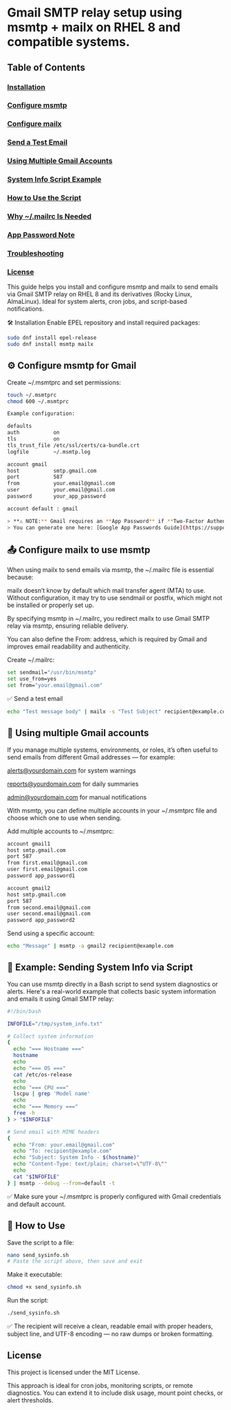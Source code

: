 # Gmail SMTP relay setup using msmtp + mailx on RHEL 8 and compatible systems.

## Table of Contents

### [Installation](#installation)
### [Configure msmtp](#configure-msmtp)
### [Configure mailx](#configure-mailx)
### [Send a Test Email](#send-a-test-email)
### [Using Multiple Gmail Accounts](#using-multiple-gmail-accounts)
### [System Info Script Example](#system-info-script-example)
### [How to Use the Script](#how-to-use-the-script)
### [Why ~/.mailrc Is Needed](#why-mailrc-is-needed)
### [App Password Note](#app-password-note)
### [Troubleshooting](#troubleshooting)
### [License](#license)


This guide helps you install and configure msmtp and mailx to send emails via Gmail SMTP relay on RHEL 8 and its derivatives (Rocky Linux, AlmaLinux). Ideal for system alerts, cron jobs, and script-based notifications.

🛠️ Installation
Enable EPEL repository and install required packages:

```bash
sudo dnf install epel-release
sudo dnf install msmtp mailx
```

## ⚙️ Configure msmtp for Gmail

Create ~/.msmtprc and set permissions:
```bash
touch ~/.msmtprc
chmod 600 ~/.msmtprc
```
```bash
Example configuration:

defaults
auth           on
tls            on
tls_trust_file /etc/ssl/certs/ca-bundle.crt
logfile        ~/.msmtp.log

account gmail
host           smtp.gmail.com
port           587
from           your.email@gmail.com
user           your.email@gmail.com
password       your_app_password

account default : gmail
```

```bash
> **⚠️ NOTE:** Gmail requires an **App Password** if **Two-Factor Authentication (2FA)** is enabled.  
> You can generate one here: [Google App Passwords Guide](https://support.google.com/accounts/answer/185833?hl=en)

```

## 📤 Configure mailx to use msmtp

When using mailx to send emails via msmtp, the ~/.mailrc file is essential because:

mailx doesn’t know by default which mail transfer agent (MTA) to use. Without configuration, it may try to use sendmail or postfix, which might not be installed or properly set up.

By specifying msmtp in ~/.mailrc, you redirect mailx to use Gmail SMTP relay via msmtp, ensuring reliable delivery.

You can also define the From: address, which is required by Gmail and improves email readability and authenticity.

Create ~/.mailrc:
```bash
set sendmail="/usr/bin/msmtp"
set use_from=yes
set from="your.email@gmail.com"
```

✅ Send a test email
```bash
echo "Test message body" | mailx -s "Test Subject" recipient@example.com
```

## 🔀 Using multiple Gmail accounts

If you manage multiple systems, environments, or roles, it’s often useful to send emails from different Gmail addresses — for example:

alerts@yourdomain.com for system warnings

reports@yourdomain.com for daily summaries

admin@yourdomain.com for manual notifications

With msmtp, you can define multiple accounts in your ~/.msmtprc file and choose which one to use when sending.

Add multiple accounts to ~/.msmtprc:
```bash
account gmail1
host smtp.gmail.com
port 587
from first.email@gmail.com
user first.email@gmail.com
password app_password1

account gmail2
host smtp.gmail.com
port 587
from second.email@gmail.com
user second.email@gmail.com
password app_password2
```

Send using a specific account:
```bash
echo "Message" | msmtp -a gmail2 recipient@example.com
```

## 🧪 Example: Sending System Info via Script

You can use msmtp directly in a Bash script to send system diagnostics or alerts. Here's a real-world example that collects basic system information and emails it using Gmail SMTP relay:
```bash
#!/bin/bash

INFOFILE="/tmp/system_info.txt"

# Collect system information
{
  echo "=== Hostname ==="
  hostname
  echo
  echo "=== OS ==="
  cat /etc/os-release
  echo
  echo "=== CPU ==="
  lscpu | grep 'Model name'
  echo
  echo "=== Memory ==="
  free -h
} > "$INFOFILE"

# Send email with MIME headers
{
  echo "From: your.email@gmail.com"
  echo "To: recipient@example.com"
  echo "Subject: System Info - $(hostname)"
  echo "Content-Type: text/plain; charset=\"UTF-8\""
  echo
  cat "$INFOFILE"
} | msmtp --debug --from=default -t
```
✅ Make sure your ~/.msmtprc is properly configured with Gmail credentials and default account.

## 🚀 How to Use

Save the script to a file:
```bash
nano send_sysinfo.sh
# Paste the script above, then save and exit
```

Make it executable:
```bash
chmod +x send_sysinfo.sh
```

Run the script:
```bash
./send_sysinfo.sh
```

✅ The recipient will receive a clean, readable email with proper headers, subject line, and UTF-8 encoding — no raw dumps or broken formatting.


## License

This project is licensed under the MIT License.


This approach is ideal for cron jobs, monitoring scripts, or remote diagnostics. You can extend it to include disk usage, mount point checks, or alert thresholds.



